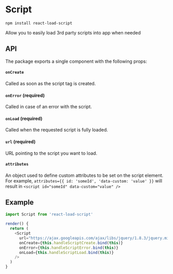 # Script

`npm install react-load-script`

Allow you to easily load 3rd party scripts into app when needed

## API

The package exports a single component with the following props:

#### `onCreate`

Called as soon as the script tag is created.

#### `onError` (required)

Called in case of an error with the script.

#### `onLoad` (required)

Called when the requested script is fully loaded.

#### `url` (required)

URL pointing to the script you want to load.

#### `attributes`

An object used to define custom attributes to be set on the script element. For example, `attributes={{ id: 'someId', 'data-custom: 'value' }}` will result in `<script id="someId" data-custom="value" />`

## Example

```javascript
import Script from 'react-load-script'
 
render() {
  return (
    <Script
      url="https://ajax.googleapis.com/ajax/libs/jquery/1.8.3/jquery.min.js"
      onCreate={this.handleScriptCreate.bind(this)}
      onError={this.handleScriptError.bind(this)}
      onLoad={this.handleScriptLoad.bind(this)}
    />
  )
}
```